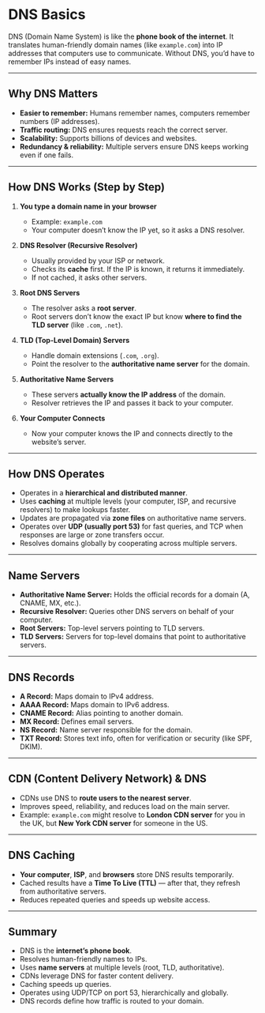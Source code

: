# DNS Basics

DNS (Domain Name System) is like the **phone book of the internet**. It translates human-friendly domain names (like `example.com`) into IP addresses that computers use to communicate. Without DNS, you’d have to remember IPs instead of easy names.

---

## Why DNS Matters

- **Easier to remember:** Humans remember names, computers remember numbers (IP addresses).  
- **Traffic routing:** DNS ensures requests reach the correct server.  
- **Scalability:** Supports billions of devices and websites.  
- **Redundancy & reliability:** Multiple servers ensure DNS keeps working even if one fails.

---

## How DNS Works (Step by Step)

1. **You type a domain name in your browser**  
   - Example: `example.com`  
   - Your computer doesn’t know the IP yet, so it asks a DNS resolver.  

2. **DNS Resolver (Recursive Resolver)**  
   - Usually provided by your ISP or network.  
   - Checks its **cache** first. If the IP is known, it returns it immediately.  
   - If not cached, it asks other servers.

3. **Root DNS Servers**  
   - The resolver asks a **root server**.  
   - Root servers don’t know the exact IP but know **where to find the TLD server** (like `.com`, `.net`).  

4. **TLD (Top-Level Domain) Servers**  
   - Handle domain extensions (`.com`, `.org`).  
   - Point the resolver to the **authoritative name server** for the domain.

5. **Authoritative Name Servers**  
   - These servers **actually know the IP address** of the domain.  
   - Resolver retrieves the IP and passes it back to your computer.  

6. **Your Computer Connects**  
   - Now your computer knows the IP and connects directly to the website’s server.

---

## How DNS Operates

- Operates in a **hierarchical and distributed manner**.  
- Uses **caching** at multiple levels (your computer, ISP, and recursive resolvers) to make lookups faster.  
- Updates are propagated via **zone files** on authoritative name servers.  
- Operates over **UDP (usually port 53)** for fast queries, and TCP when responses are large or zone transfers occur.  
- Resolves domains globally by cooperating across multiple servers.

---

## Name Servers

- **Authoritative Name Server:** Holds the official records for a domain (A, CNAME, MX, etc.).  
- **Recursive Resolver:** Queries other DNS servers on behalf of your computer.  
- **Root Servers:** Top-level servers pointing to TLD servers.  
- **TLD Servers:** Servers for top-level domains that point to authoritative servers.

---

## DNS Records

- **A Record:** Maps domain to IPv4 address.  
- **AAAA Record:** Maps domain to IPv6 address.  
- **CNAME Record:** Alias pointing to another domain.  
- **MX Record:** Defines email servers.  
- **NS Record:** Name server responsible for the domain.  
- **TXT Record:** Stores text info, often for verification or security (like SPF, DKIM).

---

## CDN (Content Delivery Network) & DNS

- CDNs use DNS to **route users to the nearest server**.  
- Improves speed, reliability, and reduces load on the main server.  
- Example: `example.com` might resolve to **London CDN server** for you in the UK, but **New York CDN server** for someone in the US.

---

## DNS Caching

- **Your computer**, **ISP**, and **browsers** store DNS results temporarily.  
- Cached results have a **Time To Live (TTL)** — after that, they refresh from authoritative servers.  
- Reduces repeated queries and speeds up website access.

---

## Summary

- DNS is the **internet’s phone book**.  
- Resolves human-friendly names to IPs.  
- Uses **name servers** at multiple levels (root, TLD, authoritative).  
- CDNs leverage DNS for faster content delivery.  
- Caching speeds up queries.  
- Operates using UDP/TCP on port 53, hierarchically and globally.  
- DNS records define how traffic is routed to your domain.  

